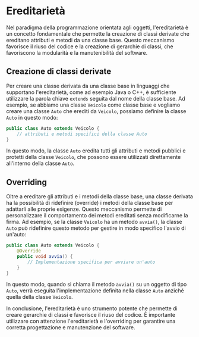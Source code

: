 # Ereditarietà

Nel paradigma della programmazione orientata agli oggetti, l'ereditarietà è un concetto fondamentale che permette la creazione di classi derivate che ereditano attributi e metodi da una classe base. Questo meccanismo favorisce il riuso del codice e la creazione di gerarchie di classi, che favoriscono la modularità e la manutenibilità del software.

## Creazione di classi derivate

Per creare una classe derivata da una classe base in linguaggi che supportano l'ereditarietà, come ad esempio Java o C++, è sufficiente utilizzare la parola chiave `extends` seguita dal nome della classe base. Ad esempio, se abbiamo una classe `Veicolo` come classe base e vogliamo creare una classe `Auto` che erediti da `Veicolo`, possiamo definire la classe `Auto` in questo modo:

```java
public class Auto extends Veicolo {
    // attributi e metodi specifici della classe Auto
}
```

In questo modo, la classe `Auto` eredita tutti gli attributi e metodi pubblici e protetti della classe `Veicolo`, che possono essere utilizzati direttamente all'interno della classe `Auto`.

## Overriding

Oltre a ereditare gli attributi e i metodi della classe base, una classe derivata ha la possibilità di ridefinire (override) i metodi della classe base per adattarli alle proprie esigenze. Questo meccanismo permette di personalizzare il comportamento dei metodi ereditati senza modificarne la firma. Ad esempio, se la classe `Veicolo` ha un metodo `avvia()`, la classe `Auto` può ridefinire questo metodo per gestire in modo specifico l'avvio di un'auto:

```java
public class Auto extends Veicolo {
    @Override
    public void avvia() {
        // Implementazione specifica per avviare un'auto
    }
}
```

In questo modo, quando si chiama il metodo `avvia()` su un oggetto di tipo `Auto`, verrà eseguita l'implementazione definita nella classe `Auto` anziché quella della classe `Veicolo`.

In conclusione, l'ereditarietà è uno strumento potente che permette di creare gerarchie di classi e favorisce il riuso del codice. È importante utilizzare con attenzione l'ereditarietà e l'overriding per garantire una corretta progettazione e manutenzione del software.